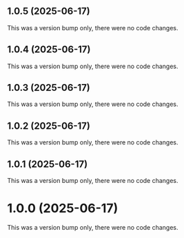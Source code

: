 ## 1.0.5 (2025-06-17)

This was a version bump only, there were no code changes.

## 1.0.4 (2025-06-17)

This was a version bump only, there were no code changes.

## 1.0.3 (2025-06-17)

This was a version bump only, there were no code changes.

## 1.0.2 (2025-06-17)

This was a version bump only, there were no code changes.

## 1.0.1 (2025-06-17)

This was a version bump only, there were no code changes.

# 1.0.0 (2025-06-17)

This was a version bump only, there were no code changes.